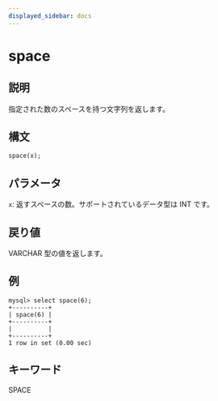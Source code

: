 ```yaml
---
displayed_sidebar: docs
---
```


# space

## 説明

指定された数のスペースを持つ文字列を返します。

## 構文

```Haskell
space(x);
```

## パラメータ

`x`: 返すスペースの数。サポートされているデータ型は INT です。

## 戻り値

VARCHAR 型の値を返します。

## 例

```Plain Text
mysql> select space(6);
+----------+
| space(6) |
+----------+
|          |
+----------+
1 row in set (0.00 sec)
```

## キーワード

SPACE